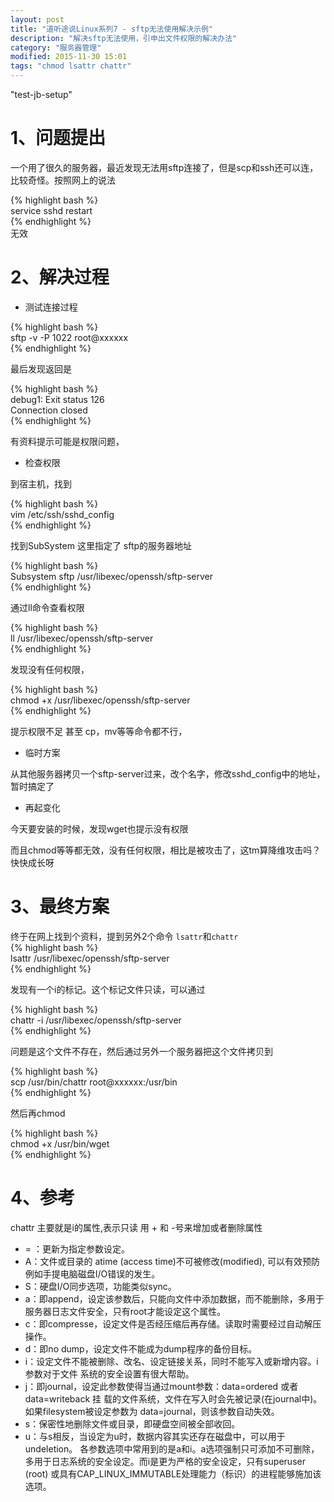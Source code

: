 ```yaml
---
layout: post
title: "道听途说Linux系列7 - sftp无法使用解决示例"
description: "解决sftp无法使用，引申出文件权限的解决办法"
category: "服务器管理"
modified: 2015-11-30 15:01
tags: "chmod lsattr chattr"
---
```

"test-jb-setup"

# 1、问题提出

一个用了很久的服务器，最近发现无法用sftp连接了，但是scp和ssh还可以连，比较奇怪。按照网上的说法

{% highlight bash %}    
service sshd restart  
{% endhighlight %}  
无效

# 2、解决过程

* 测试连接过程

{% highlight bash %}  
sftp -v -P 1022 root@xxxxxx  
{% endhighlight %} 

最后发现返回是  

{% highlight bash %}  
debug1: Exit status 126  
Connection closed  
{% endhighlight %} 

有资料提示可能是权限问题，

* 检查权限

到宿主机，找到  

{% highlight bash %}  
vim /etc/ssh/sshd_config  
{% endhighlight %} 

找到SubSystem  这里指定了 sftp的服务器地址

{% highlight bash %}  
Subsystem       sftp    /usr/libexec/openssh/sftp-server  
{% endhighlight %} 

通过ll命令查看权限

{% highlight bash %}  
ll /usr/libexec/openssh/sftp-server  
{% endhighlight %} 

发现没有任何权限，

{% highlight bash %}  
chmod +x /usr/libexec/openssh/sftp-server   
{% endhighlight %} 

提示权限不足
甚至 cp，mv等等命令都不行，


* 临时方案

从其他服务器拷贝一个sftp-server过来，改个名字，修改sshd_config中的地址，暂时搞定了

* 再起变化

今天要安装的时候，发现wget也提示没有权限

而且chmod等等都无效，没有任何权限，相比是被攻击了，这tm算降维攻击吗？快快成长呀

# 3、最终方案

终于在网上找到个资料，提到另外2个命令 `lsattr`和`chattr`  
{% highlight bash %}  
lsattr /usr/libexec/openssh/sftp-server  
{% endhighlight %} 

发现有一个i的标记。这个标记文件只读，可以通过 

{% highlight bash %}  
chattr -i /usr/libexec/openssh/sftp-server  
{% endhighlight %} 

问题是这个文件不存在，然后通过另外一个服务器把这个文件拷贝到

{% highlight bash %}  
scp /usr/bin/chattr root@xxxxxx:/usr/bin  
{% endhighlight %} 

然后再chmod

{% highlight bash %}  
chmod +x /usr/bin/wget  
{% endhighlight %} 

# 4、参考

chattr 主要就是i的属性,表示只读
用 + 和 -号来增加或者删除属性

* = ：更新为指定参数设定。
* A：文件或目录的 atime (access time)不可被修改(modified), 可以有效预防例如手提电脑磁盘I/O错误的发生。
* S：硬盘I/O同步选项，功能类似sync。
* a：即append，设定该参数后，只能向文件中添加数据，而不能删除，多用于服务器日志文件安全，只有root才能设定这个属性。
* c：即compresse，设定文件是否经压缩后再存储。读取时需要经过自动解压操作。
* d：即no dump，设定文件不能成为dump程序的备份目标。
* i：设定文件不能被删除、改名、设定链接关系，同时不能写入或新增内容。i参数对于文件 系统的安全设置有很大帮助。
* j：即journal，设定此参数使得当通过mount参数：data=ordered 或者 data=writeback 挂 载的文件系统，文件在写入时会先被记录(在journal中)。如果filesystem被设定参数为 data=journal，则该参数自动失效。
* s：保密性地删除文件或目录，即硬盘空间被全部收回。
* u：与s相反，当设定为u时，数据内容其实还存在磁盘中，可以用于undeletion。
各参数选项中常用到的是a和i。a选项强制只可添加不可删除，多用于日志系统的安全设定。而i是更为严格的安全设定，只有superuser (root) 或具有CAP_LINUX_IMMUTABLE处理能力（标识）的进程能够施加该选项。